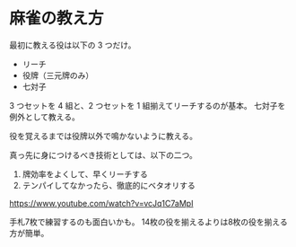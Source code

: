 # 麻雀の教え方

最初に教える役は以下の 3 つだけ。

- リーチ
- 役牌（三元牌のみ）
- 七対子

3 つセットを 4 組と、2 つセットを 1 組揃えてリーチするのが基本。
七対子を例外として教える。

役を覚えるまでは役牌以外で鳴かないように教える。

真っ先に身につけるべき技術としては、以下の二つ。

1. 牌効率をよくして、早くリーチする
2. テンパイしてなかったら、徹底的にベタオリする

https://www.youtube.com/watch?v=vcJq1C7aMpI

手札7枚で練習するのも面白いかも。
14枚の役を揃えるよりは8枚の役を揃える方が簡単。
